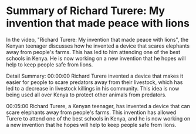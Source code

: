 # Summary of Richard Turere: My invention that made peace with lions

In the video, "Richard Turere: My invention that made peace with lions", the Kenyan teenager discusses how he invented a device that scares elephants away from people's farms. This has led to him attending one of the best schools in Kenya. He is now working on a new invention that he hopes will help to keep people safe from lions.

Detail Summary: 
00:00:00
Richard Turere invented a device that makes it easier for people to scare predators away from their livestock, which has led to a decrease in livestock killings in his community. This idea is now being used all over Kenya to protect other animals from predators.

00:05:00
Richard Turere, a Kenyan teenager, has invented a device that can scare elephants away from people's farms. This invention has allowed Turere to attend one of the best schools in Kenya, and he is now working on a new invention that he hopes will help to keep people safe from lions.

